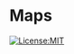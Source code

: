 # Maps
[![License:MIT](https://img.shields.io/badge/License-MIT-lightgray.svg?style=flt-square)](https://opensource.org/licenses/MIT)


